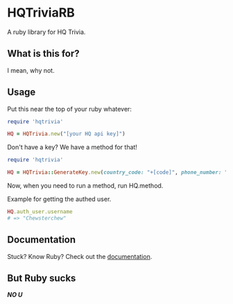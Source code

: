 # HQTriviaRB

A ruby library for HQ Trivia.

## What is this for?

I mean, why not.

## Usage

Put this near the top of your ruby whatever:

```ruby
require 'hqtrivia'

HQ = HQTrivia.new("[your HQ api key]")
```

Don't have a key? We have a method for that!

```ruby
require 'hqtrivia'

HQ = HQTrivia::GenerateKey.new(country_code: "+[code]", phone_number: "[number]", mode: :sms)
```

Now, when you need to run a method, run HQ.method.

Example for getting the authed user.

```ruby
HQ.auth_user.username
# => "Chewsterchew"
```

## Documentation

Stuck? Know Ruby? Check out the [documentation](https://rubydocs.chew.pro/docs/hqtrivia).

## But Ruby sucks

***NO U***
